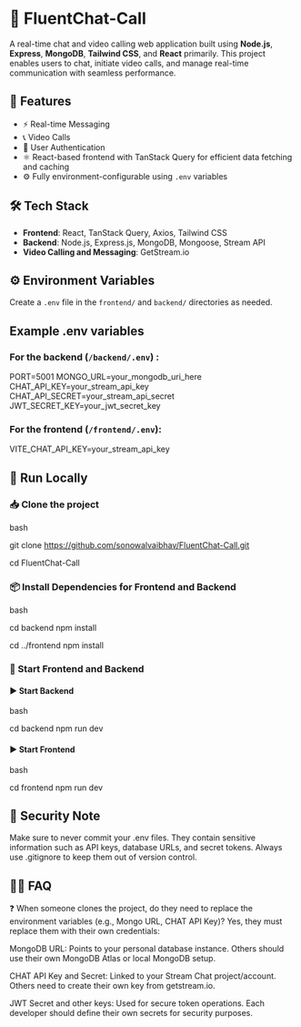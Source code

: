# 💬 FluentChat-Call

A real-time chat and video calling web application built using **Node.js**, **Express**, **MongoDB**, **Tailwind CSS**, and **React** primarily. This project enables users to chat, initiate video calls, and manage real-time communication with seamless performance.

## 🚀 Features

- ⚡ Real-time Messaging  
- 📞 Video Calls  
- 🔐 User Authentication  
- ⚛️ React-based frontend with TanStack Query for efficient data fetching and caching  
- ⚙️ Fully environment-configurable using `.env` variables  

## 🛠️ Tech Stack

- **Frontend**: React, TanStack Query, Axios, Tailwind CSS  
- **Backend**: Node.js, Express.js, MongoDB, Mongoose, Stream API  
- **Video Calling and Messaging**: GetStream.io  

## ⚙️ Environment Variables

Create a `.env` file in the `frontend/` and `backend/` directories as needed.

## Example .env variables
### For the backend (`/backend/.env`) :
PORT=5001
MONGO_URL=your_mongodb_uri_here
CHAT_API_KEY=your_stream_api_key
CHAT_API_SECRET=your_stream_api_secret
JWT_SECRET_KEY=your_jwt_secret_key

### For the frontend (`/frontend/.env`):
VITE_CHAT_API_KEY=your_stream_api_key

## 🧪 Run Locally
### 📥 Clone the project

bash

git clone https://github.com/sonowalvaibhav/FluentChat-Call.git

cd FluentChat-Call

### 📦 Install Dependencies for Frontend and Backend

bash

cd backend
npm install

cd ../frontend
npm install

### 🚀 Start Frontend and Backend
#### ▶️ Start Backend

bash

cd backend
npm run dev

#### ▶️ Start Frontend

bash

cd frontend
npm run dev

## 🔐 Security Note
Make sure to never commit your .env files. They contain sensitive information such as API keys, database URLs, and secret tokens.
Always use .gitignore to keep them out of version control.

## 🙋‍♂️ FAQ
❓ When someone clones the project, do they need to replace the environment variables (e.g., Mongo URL, CHAT API Key)?
Yes, they must replace them with their own credentials:

MongoDB URL: Points to your personal database instance. Others should use their own MongoDB Atlas or local MongoDB setup.

CHAT API Key and Secret: Linked to your Stream Chat project/account. Others need to create their own key from getstream.io.

JWT Secret and other keys: Used for secure token operations. Each developer should define their own secrets for security purposes.

